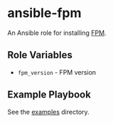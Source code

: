 # ansible-fpm

An Ansible role for installing [FPM](https://github.com/jordansissel/fpm).

## Role Variables

- `fpm_version` - FPM version

## Example Playbook

See the [examples](./examples/) directory.
